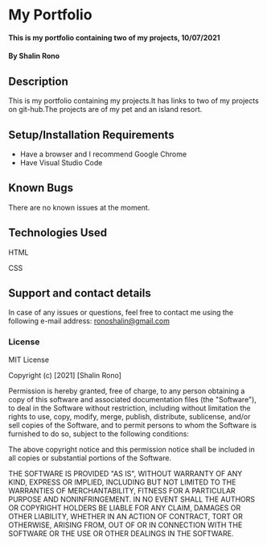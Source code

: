# My Portfolio
#### This is my portfolio containing two of my projects, 10/07/2021
#### By **Shalin Rono**
## Description
This is my portfolio containing my projects.It has links to two of my projects on git-hub.The projects are of my pet and an island resort.
## Setup/Installation Requirements
* Have a browser and I recommend Google Chrome
* Have Visual Studio Code
## Known Bugs
There are no known issues at the moment.
## Technologies Used
HTML

CSS

## Support and contact details
In case of any issues or questions, feel free to contact me using the following e-mail address: ronoshalin@gmail.com
### License
MIT License

Copyright (c) [2021] [Shalin Rono]

Permission is hereby granted, free of charge, to any person obtaining a copy
of this software and associated documentation files (the "Software"), to deal
in the Software without restriction, including without limitation the rights
to use, copy, modify, merge, publish, distribute, sublicense, and/or sell
copies of the Software, and to permit persons to whom the Software is
furnished to do so, subject to the following conditions:

The above copyright notice and this permission notice shall be included in all
copies or substantial portions of the Software.

THE SOFTWARE IS PROVIDED "AS IS", WITHOUT WARRANTY OF ANY KIND, EXPRESS OR
IMPLIED, INCLUDING BUT NOT LIMITED TO THE WARRANTIES OF MERCHANTABILITY,
FITNESS FOR A PARTICULAR PURPOSE AND NONINFRINGEMENT. IN NO EVENT SHALL THE
AUTHORS OR COPYRIGHT HOLDERS BE LIABLE FOR ANY CLAIM, DAMAGES OR OTHER
LIABILITY, WHETHER IN AN ACTION OF CONTRACT, TORT OR OTHERWISE, ARISING FROM,
OUT OF OR IN CONNECTION WITH THE SOFTWARE OR THE USE OR OTHER DEALINGS IN THE
SOFTWARE.
  